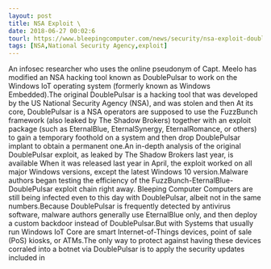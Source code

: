 ```yaml
---
layout: post
title: NSA Exploit \
date: 2018-06-27 00:02:6
tourl: https://www.bleepingcomputer.com/news/security/nsa-exploit-doublepulsar-patched-to-work-on-windows-iot-systems/
tags: [NSA,National Security Agency,exploit]
---
```

An infosec researcher who uses the online pseudonym of Capt. Meelo has modified an NSA hacking tool known as DoublePulsar to work on the Windows IoT operating system (formerly known as Windows Embedded).The original DoublePulsar is a hacking tool that was developed by the US National Security Agency (NSA), and was stolen and then At its core, DoublePulsar is a NSA operators are supposed to use the FuzzBunch framework (also leaked by The Shadow Brokers) together with an exploit package (such as EternalBlue, EternalSynergy, EternalRomance, or others) to gain a temporary foothold on a system and then drop DoublePulsar implant to obtain a permanent one.An in-depth analysis of the original DoublePulsar exploit, as leaked by The Shadow Brokers last year, is available When it was released last year in April, the exploit worked on all major Windows versions, except the latest Windows 10 version.Malware authors began testing the efficiency of the FuzzBunch-EternalBlue-DoublePulsar exploit chain right away. Bleeping Computer Computers are still being infected even to this day with DoublePulsar, albeit not in the same numbers.Because DoublePulsar is frequently detected by antivirus software, malware authors generally use EternalBlue only, and then deploy a custom backdoor instead of DoublePulsar.But with Systems that usually run Windows IoT Core are smart Internet-of-Things devices, point of sale (PoS) kiosks, or ATMs.The only way to protect against having these devices corraled into a botnet via DoublePulsar is to apply the security updates included in 